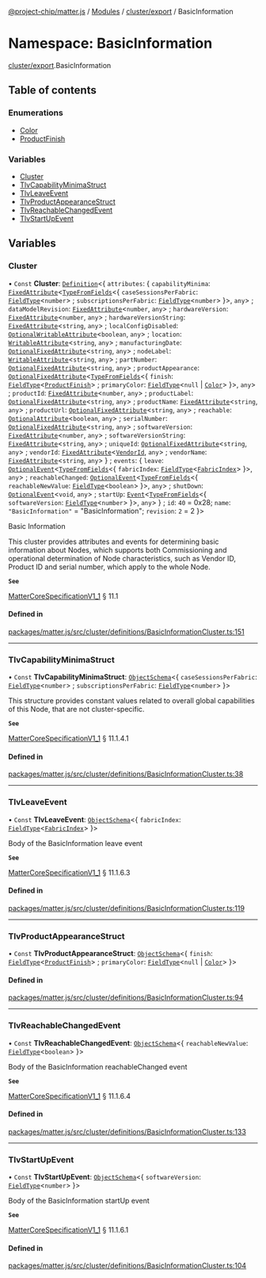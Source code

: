 [@project-chip/matter.js](../README.md) / [Modules](../modules.md) / [cluster/export](cluster_export.md) / BasicInformation

# Namespace: BasicInformation

[cluster/export](cluster_export.md).BasicInformation

## Table of contents

### Enumerations

- [Color](../enums/cluster_export.BasicInformation.Color.md)
- [ProductFinish](../enums/cluster_export.BasicInformation.ProductFinish.md)

### Variables

- [Cluster](cluster_export.BasicInformation.md#cluster)
- [TlvCapabilityMinimaStruct](cluster_export.BasicInformation.md#tlvcapabilityminimastruct)
- [TlvLeaveEvent](cluster_export.BasicInformation.md#tlvleaveevent)
- [TlvProductAppearanceStruct](cluster_export.BasicInformation.md#tlvproductappearancestruct)
- [TlvReachableChangedEvent](cluster_export.BasicInformation.md#tlvreachablechangedevent)
- [TlvStartUpEvent](cluster_export.BasicInformation.md#tlvstartupevent)

## Variables

### Cluster

• `Const` **Cluster**: [`Definition`](cluster_export.ClusterFactory.md#definition)<{ `attributes`: { `capabilityMinima`: [`FixedAttribute`](cluster_export.md#fixedattribute)<[`TypeFromFields`](tlv_export.md#typefromfields)<{ `caseSessionsPerFabric`: [`FieldType`](../interfaces/tlv_export.FieldType.md)<`number`\> ; `subscriptionsPerFabric`: [`FieldType`](../interfaces/tlv_export.FieldType.md)<`number`\>  }\>, `any`\> ; `dataModelRevision`: [`FixedAttribute`](cluster_export.md#fixedattribute)<`number`, `any`\> ; `hardwareVersion`: [`FixedAttribute`](cluster_export.md#fixedattribute)<`number`, `any`\> ; `hardwareVersionString`: [`FixedAttribute`](cluster_export.md#fixedattribute)<`string`, `any`\> ; `localConfigDisabled`: [`OptionalWritableAttribute`](cluster_export.md#optionalwritableattribute)<`boolean`, `any`\> ; `location`: [`WritableAttribute`](cluster_export.md#writableattribute)<`string`, `any`\> ; `manufacturingDate`: [`OptionalFixedAttribute`](cluster_export.md#optionalfixedattribute)<`string`, `any`\> ; `nodeLabel`: [`WritableAttribute`](cluster_export.md#writableattribute)<`string`, `any`\> ; `partNumber`: [`OptionalFixedAttribute`](cluster_export.md#optionalfixedattribute)<`string`, `any`\> ; `productAppearance`: [`OptionalFixedAttribute`](cluster_export.md#optionalfixedattribute)<[`TypeFromFields`](tlv_export.md#typefromfields)<{ `finish`: [`FieldType`](../interfaces/tlv_export.FieldType.md)<[`ProductFinish`](../enums/cluster_export.BasicInformation.ProductFinish.md)\> ; `primaryColor`: [`FieldType`](../interfaces/tlv_export.FieldType.md)<``null`` \| [`Color`](../enums/cluster_export.BasicInformation.Color.md)\>  }\>, `any`\> ; `productId`: [`FixedAttribute`](cluster_export.md#fixedattribute)<`number`, `any`\> ; `productLabel`: [`OptionalFixedAttribute`](cluster_export.md#optionalfixedattribute)<`string`, `any`\> ; `productName`: [`FixedAttribute`](cluster_export.md#fixedattribute)<`string`, `any`\> ; `productUrl`: [`OptionalFixedAttribute`](cluster_export.md#optionalfixedattribute)<`string`, `any`\> ; `reachable`: [`OptionalAttribute`](cluster_export.md#optionalattribute)<`boolean`, `any`\> ; `serialNumber`: [`OptionalFixedAttribute`](cluster_export.md#optionalfixedattribute)<`string`, `any`\> ; `softwareVersion`: [`FixedAttribute`](cluster_export.md#fixedattribute)<`number`, `any`\> ; `softwareVersionString`: [`FixedAttribute`](cluster_export.md#fixedattribute)<`string`, `any`\> ; `uniqueId`: [`OptionalFixedAttribute`](cluster_export.md#optionalfixedattribute)<`string`, `any`\> ; `vendorId`: [`FixedAttribute`](cluster_export.md#fixedattribute)<[`VendorId`](datatype_export.md#vendorid), `any`\> ; `vendorName`: [`FixedAttribute`](cluster_export.md#fixedattribute)<`string`, `any`\>  } ; `events`: { `leave`: [`OptionalEvent`](cluster_export.md#optionalevent)<[`TypeFromFields`](tlv_export.md#typefromfields)<{ `fabricIndex`: [`FieldType`](../interfaces/tlv_export.FieldType.md)<[`FabricIndex`](datatype_export.md#fabricindex)\>  }\>, `any`\> ; `reachableChanged`: [`OptionalEvent`](cluster_export.md#optionalevent)<[`TypeFromFields`](tlv_export.md#typefromfields)<{ `reachableNewValue`: [`FieldType`](../interfaces/tlv_export.FieldType.md)<`boolean`\>  }\>, `any`\> ; `shutDown`: [`OptionalEvent`](cluster_export.md#optionalevent)<`void`, `any`\> ; `startUp`: [`Event`](cluster_export.md#event)<[`TypeFromFields`](tlv_export.md#typefromfields)<{ `softwareVersion`: [`FieldType`](../interfaces/tlv_export.FieldType.md)<`number`\>  }\>, `any`\>  } ; `id`: ``40`` = 0x28; `name`: ``"BasicInformation"`` = "BasicInformation"; `revision`: ``2`` = 2 }\>

Basic Information

This cluster provides attributes and events for determining basic information about Nodes, which supports both
Commissioning and operational determination of Node characteristics, such as Vendor ID, Product ID and serial
number, which apply to the whole Node.

**`See`**

[MatterCoreSpecificationV1_1](../interfaces/spec_export.MatterCoreSpecificationV1_1.md) § 11.1

#### Defined in

[packages/matter.js/src/cluster/definitions/BasicInformationCluster.ts:151](https://github.com/project-chip/matter.js/blob/be83914/packages/matter.js/src/cluster/definitions/BasicInformationCluster.ts#L151)

___

### TlvCapabilityMinimaStruct

• `Const` **TlvCapabilityMinimaStruct**: [`ObjectSchema`](../classes/tlv_export.ObjectSchema.md)<{ `caseSessionsPerFabric`: [`FieldType`](../interfaces/tlv_export.FieldType.md)<`number`\> ; `subscriptionsPerFabric`: [`FieldType`](../interfaces/tlv_export.FieldType.md)<`number`\>  }\>

This structure provides constant values related to overall global capabilities of this Node, that are not
cluster-specific.

**`See`**

[MatterCoreSpecificationV1_1](../interfaces/spec_export.MatterCoreSpecificationV1_1.md) § 11.1.4.1

#### Defined in

[packages/matter.js/src/cluster/definitions/BasicInformationCluster.ts:38](https://github.com/project-chip/matter.js/blob/be83914/packages/matter.js/src/cluster/definitions/BasicInformationCluster.ts#L38)

___

### TlvLeaveEvent

• `Const` **TlvLeaveEvent**: [`ObjectSchema`](../classes/tlv_export.ObjectSchema.md)<{ `fabricIndex`: [`FieldType`](../interfaces/tlv_export.FieldType.md)<[`FabricIndex`](datatype_export.md#fabricindex)\>  }\>

Body of the BasicInformation leave event

**`See`**

[MatterCoreSpecificationV1_1](../interfaces/spec_export.MatterCoreSpecificationV1_1.md) § 11.1.6.3

#### Defined in

[packages/matter.js/src/cluster/definitions/BasicInformationCluster.ts:119](https://github.com/project-chip/matter.js/blob/be83914/packages/matter.js/src/cluster/definitions/BasicInformationCluster.ts#L119)

___

### TlvProductAppearanceStruct

• `Const` **TlvProductAppearanceStruct**: [`ObjectSchema`](../classes/tlv_export.ObjectSchema.md)<{ `finish`: [`FieldType`](../interfaces/tlv_export.FieldType.md)<[`ProductFinish`](../enums/cluster_export.BasicInformation.ProductFinish.md)\> ; `primaryColor`: [`FieldType`](../interfaces/tlv_export.FieldType.md)<``null`` \| [`Color`](../enums/cluster_export.BasicInformation.Color.md)\>  }\>

#### Defined in

[packages/matter.js/src/cluster/definitions/BasicInformationCluster.ts:94](https://github.com/project-chip/matter.js/blob/be83914/packages/matter.js/src/cluster/definitions/BasicInformationCluster.ts#L94)

___

### TlvReachableChangedEvent

• `Const` **TlvReachableChangedEvent**: [`ObjectSchema`](../classes/tlv_export.ObjectSchema.md)<{ `reachableNewValue`: [`FieldType`](../interfaces/tlv_export.FieldType.md)<`boolean`\>  }\>

Body of the BasicInformation reachableChanged event

**`See`**

[MatterCoreSpecificationV1_1](../interfaces/spec_export.MatterCoreSpecificationV1_1.md) § 11.1.6.4

#### Defined in

[packages/matter.js/src/cluster/definitions/BasicInformationCluster.ts:133](https://github.com/project-chip/matter.js/blob/be83914/packages/matter.js/src/cluster/definitions/BasicInformationCluster.ts#L133)

___

### TlvStartUpEvent

• `Const` **TlvStartUpEvent**: [`ObjectSchema`](../classes/tlv_export.ObjectSchema.md)<{ `softwareVersion`: [`FieldType`](../interfaces/tlv_export.FieldType.md)<`number`\>  }\>

Body of the BasicInformation startUp event

**`See`**

[MatterCoreSpecificationV1_1](../interfaces/spec_export.MatterCoreSpecificationV1_1.md) § 11.1.6.1

#### Defined in

[packages/matter.js/src/cluster/definitions/BasicInformationCluster.ts:104](https://github.com/project-chip/matter.js/blob/be83914/packages/matter.js/src/cluster/definitions/BasicInformationCluster.ts#L104)
